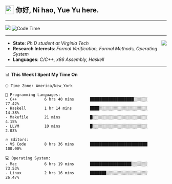 <h2> <img style="vertical-align: text-bottom;" src=https://slackmojis.com/emojis/13253-yay-frog/download/ width=27> 你好, Ni hao, Yue Yu here. </h2>

---

![](https://visitor-badge.glitch.me/badge?page_id=fishjump.fishjump&amp;left_color=gray&amp;right_color=red) ![Code Time](https://img.shields.io/badge/Code%20Time-163%20hrs%209%20mins-blue)

---

<img align='right' src=https://slackmojis.com/emojis/5264-coding/download> </td>

- **State**: *Ph.D student at Virginia Tech*
- **Research Interests**: *Formal Verification, Formal Methods, Operating System*
- **Languages**: *C/C++, x86 Assembly, Haskell*

---


📊 **This Week I Spent My Time On** 

```text
🕑︎ Time Zone: America/New_York

💬 Programming Languages:
- C++            6 hrs 40 mins       ███████████████████░░░░░░     77.42%
- Haskell        1 hr 14 mins        ████░░░░░░░░░░░░░░░░░░░░░     14.38%
- Makefile       21 mins             █░░░░░░░░░░░░░░░░░░░░░░░░     4.15%
- LLVM           10 mins             █░░░░░░░░░░░░░░░░░░░░░░░░     2.03%

🔥 Editors:
- VS Code        8 hrs 36 mins       █████████████████████████     100.00%

💻 Operating System:
- Mac            6 hrs 19 mins       ██████████████████░░░░░░░     73.53%
- Linux          2 hrs 16 mins       ███████░░░░░░░░░░░░░░░░░░     26.47%
```

